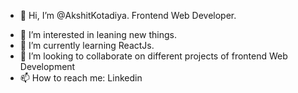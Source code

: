 - 👋 Hi, I’m @AkshitKotadiya.
     Frontend Web Developer.
* 👀 I’m interested in leaning new things.
* 🌱 I’m currently learning ReactJs.
* 💞️ I’m looking to collaborate on different projects of frontend Web Development
* 📫 How to reach me: Linkedin

<!---
AkshitKotadiya/AkshitKotadiya is a ✨ special ✨ repository because its `README.md` (this file) appears on your GitHub profile.
You can click the Preview link to take a look at your changes.
--->
